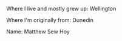 Where I live and mostly grew up: Wellington

Where I'm originally from: Dunedin

Name: Matthew Sew Hoy
